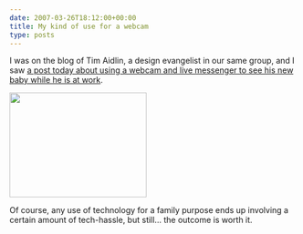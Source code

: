 ```yaml
---
date: 2007-03-26T18:12:00+00:00
title: My kind of use for a webcam
type: posts
---
```

I was on the blog of Tim Aidlin, a design evangelist in our same group, and I saw [a post today about using a webcam and live messenger to see his new baby while he is at work](http://systim.spaces.live.com/blog/cns!40F20356311C19C0!983.entry).

[<img height="184" src="http://by1.storage.msn.com/x1pgliP38XxBL2tD2_cdujJe4IJdqmlxJURO5Bt599RmKmWyGtGQZpTFzPQgCvQ6x4melHJ51Masr8s2TpwN2mOkFEJ7_Jj49I1j1FKrTdk3lnEsMR1zYQM8d7TBOVSHQ53r8Zk_wOIQtfKp2dXkgowvOxJ5WKNPICV" width="240" border="0" />](http://systim.spaces.live.com/blog/cns!40F20356311C19C0!983.entry)

Of course, any use of technology for a family purpose ends up involving a certain amount of tech-hassle, but still... the outcome is worth it.
